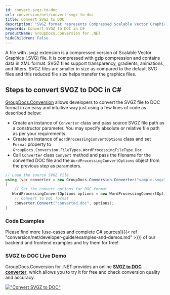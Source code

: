 ```yaml
---
id: convert-svgz-to-doc
url: conversion/net/convert-svgz-to-doc
title: Convert SVGZ to DOC
description: "SVGZ format represents Compressed Scalable Vector Graphics File with .svgz extension. Learn how to convert SVGZ to DOC file programmatically in C# language using GroupDocs.Conversion for .NET library."
keywords: Convert SVGZ to DOC in C#
productName: GroupDocs.Conversion for .NET
hideChildren: False
---
```


A file with .svgz extension is a compressed version of Scalable Vector Graphics (.SVG) file. It is compressed with gzip compression and contains data in XML format. SVGZ files support transparency, gradients, animations, and filters. SVGZ files are smaller in size as compared to the default SVG files and this reduced file size helps transfer the graphics files.

## Steps to convert SVGZ to DOC in C#

[GroupDocs.Conversion](https://products.groupdocs.com/conversion/net) allows developers to convert the SVGZ file to DOC format in an easy and intuitive way just using a few lines of code as described below:

* Create an instance of `Converter` class and pass source SVGZ file path as a constructor parameter. You may specify absolute or relative file path as per your requirements. 
* Create an instance of `WordProcessingConvertOptions` class and set `Format` property to `GroupDocs.Conversion.FileTypes.WordProcessingFileType.Doc`
* Call `Converter` class `Convert` method and pass the filename for the converted DOC file and the `WordProcessingConvertOptions` object from the previous step as parameters.

```csharp
// Load the source SVGZ file
using (var converter = new GroupDocs.Conversion.Converter("sample.svgz"))
{
    // Set the convert options for DOC format
   WordProcessingConvertOptions options = new WordProcessingConvertOptions { Format = GroupDocs.Conversion.FileTypes.WordProcessingFileType.Doc };
    // Convert to DOC format
    converter.Convert("converted.doc", options);
}
```

### Code Examples

Please find more [use-cases and complete C# sources]({{< ref "conversion/net/developer-guide/examples-and-demos.md" >}}) of our backend and frontend examples and try them for free!

### SVGZ to DOC Live Demo

GroupDocs.Conversion for .NET provides an online [**SVGZ to DOC converter**](https://products.groupdocs.app/conversion/svgz-to-doc), which allows you to try it for free and check conversion quality and accuracy.

[!["Convert SVGZ to DOC"](conversion/net/images/convert-to-doc/convert-svgz-to-doc.png)](https://products.groupdocs.app/conversion/svgz-to-doc)